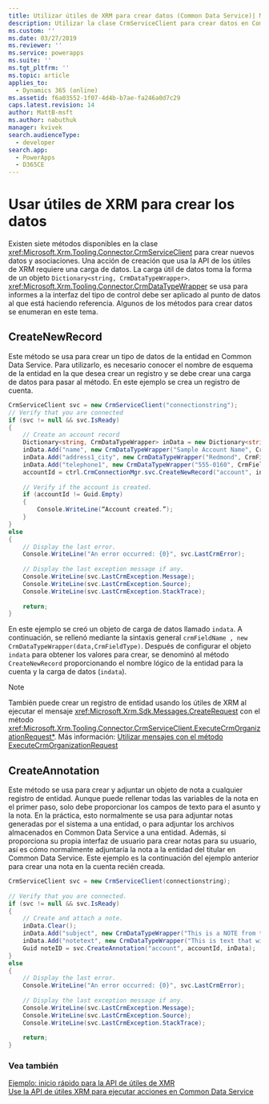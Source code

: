 ```yaml
---
title: Utilizar útiles de XRM para crear datos (Common Data Service)| Microsoft Docs
description: Utilizar la clase CrmServiceClient para crear datos en Common Data Service
ms.custom: ''
ms.date: 03/27/2019
ms.reviewer: ''
ms.service: powerapps
ms.suite: ''
ms.tgt_pltfrm: ''
ms.topic: article
applies_to:
  - Dynamics 365 (online)
ms.assetid: f6a03552-1f07-4d4b-b7ae-fa246a0d7c29
caps.latest.revision: 14
author: MattB-msft
ms.author: nabuthuk
manager: kvivek
search.audienceType:
  - developer
search.app:
  - PowerApps
  - D365CE
---
```

# <a name="use-xrm-tooling-to-create-data"></a>Usar útiles de XRM para crear los datos

Existen siete métodos disponibles en la clase <xref:Microsoft.Xrm.Tooling.Connector.CrmServiceClient> para crear nuevos datos y asociaciones. Una acción de creación que usa la API de los útiles de XRM requiere una carga de datos. La carga útil de datos toma la forma de un objeto `Dictionary<string, CrmDataTypeWrapper>`. <xref:Microsoft.Xrm.Tooling.Connector.CrmDataTypeWrapper> se usa para informes a la interfaz del tipo de control debe ser aplicado al punto de datos al que está haciendo referencia. Algunos de los métodos para crear datos se enumeran en este tema.  
  
## <a name="createnewrecord"></a>CreateNewRecord  

Este método se usa para crear un tipo de datos de la entidad en Common Data Service. Para utilizarlo, es necesario conocer el nombre de esquema de la entidad en la que desea crear un registro y se debe crear una carga de datos para pasar al método. En este ejemplo se crea un registro de cuenta.

```csharp
CrmServiceClient svc = new CrmServiceClient("connectionstring");  
// Verify that you are connected  
if (svc != null && svc.IsReady)  
{  
    // Create an account record  
    Dictionary<string, CrmDataTypeWrapper> inData = new Dictionary<string, CrmDataTypeWrapper>();  
    inData.Add("name", new CrmDataTypeWrapper("Sample Account Name", CrmFieldType.String));  
    inData.Add("address1_city", new CrmDataTypeWrapper("Redmond", CrmFieldType.String));  
    inData.Add("telephone1", new CrmDataTypeWrapper("555-0160", CrmFieldType.String));  
    accountId = ctrl.CrmConnectionMgr.svc.CreateNewRecord("account", inData);  
  
    // Verify if the account is created.  
    if (accountId != Guid.Empty)  
    {  
        Console.WriteLine(“Account created.”);  
    }  
}  
else  
{  
    // Display the last error.  
    Console.WriteLine("An error occurred: {0}", svc.LastCrmError);  
  
    // Display the last exception message if any.   
    Console.WriteLine(svc.LastCrmException.Message);  
    Console.WriteLine(svc.LastCrmException.Source);  
    Console.WriteLine(svc.LastCrmException.StackTrace);  
  
    return;  
}  
```
En este ejemplo se creó un objeto de carga de datos llamado `indata`. A continuación, se rellenó mediante la sintaxis general `crmFieldName , new CrmDataTypeWrapper(data,CrmFieldType)`. Después de configurar el objeto `indata` para obtener los valores para crear, se denominó al método `CreateNewRecord` proporcionando el nombre lógico de la entidad para la cuenta y la carga de datos (`indata`).  
  
> [!NOTE]
> También puede crear un registro de entidad usando los útiles de XRM al ejecutar el mensaje <xref:Microsoft.Xrm.Sdk.Messages.CreateRequest> con el método <xref:Microsoft.Xrm.Tooling.Connector.CrmServiceClient.ExecuteCrmOrganizationRequest*>. Más información: [Utilizar mensajes con el método ExecuteCrmOrganizationRequest](use-messages-executecrmorganizationrequest-method.md)  
  
## <a name="createannotation"></a>CreateAnnotation
  
Este método se usa para crear y adjuntar un objeto de nota a cualquier registro de entidad. Aunque puede rellenar todas las variables de la nota en el primer paso, solo debe proporcionar los campos de texto para el asunto y la nota. En la práctica, esto normalmente se usa para adjuntar notas generadas por el sistema a una entidad, o para adjuntar los archivos almacenados en Common Data Service a una entidad. Además, si proporciona su propia interfaz de usuario para crear notas para su usuario, así es cómo normalmente adjuntaría la nota a la entidad del titular en Common Data Service. Este ejemplo es la continuación del ejemplo anterior para crear una nota en la cuenta recién creada.  
  
```csharp
CrmServiceClient svc = new CrmServiceClient(connectionstring);  
  
// Verify that you are connected.  
if (svc != null && svc.IsReady)  
{  
    // Create and attach a note.  
    inData.Clear();   
    inData.Add("subject", new CrmDataTypeWrapper("This is a NOTE from the API" , CrmFieldType.String));
    inData.Add("notetext", new CrmDataTypeWrapper("This is text that will go in the body of the note" , CrmFieldType.String));  
    Guid noteID = svc.CreateAnnotation("account", accountId, inData);  
}  
else  
{  
    // Display the last error.  
    Console.WriteLine("An error occurred: {0}", svc.LastCrmError);  
  
    // Display the last exception message if any.  
    Console.WriteLine(svc.LastCrmException.Message);  
    Console.WriteLine(svc.LastCrmException.Source);  
    Console.WriteLine(svc.LastCrmException.StackTrace);  
  
    return;  
}  
```  
  
### <a name="see-also"></a>Vea también  

[Ejemplo: inicio rápido para la API de útiles de XMR](sample-quick-start-xrm-tooling-api.md)<br />
[Use la API de útiles XRM para ejecutar acciones en Common Data Service](use-xrm-tooling-execute-actions.md)
